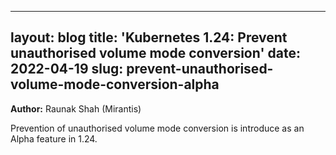 ---
layout: blog
title: 'Kubernetes 1.24: Prevent unauthorised volume mode conversion'
date: 2022-04-19
slug: prevent-unauthorised-volume-mode-conversion-alpha
 ---

**Author:** Raunak Shah (Mirantis)

Prevention of unauthorised volume mode conversion is introduce as an Alpha feature in 1.24.